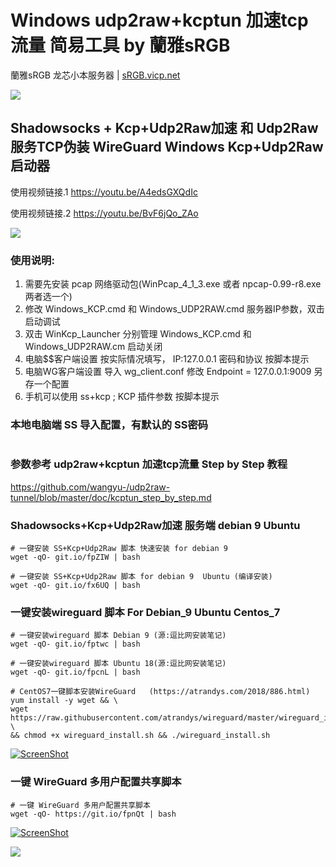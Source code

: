 #  Windows udp2raw+kcptun 加速tcp流量 简易工具  by 蘭雅sRGB
蘭雅sRGB 龙芯小本服务器 | [sRGB.vicp.net](http://sRGB.vicp.net)

![](https://raw.githubusercontent.com/hongwenjun/WinKcp_Launcher/master/gui.png)

## Shadowsocks + Kcp+Udp2Raw加速 和 Udp2Raw服务TCP伪装 WireGuard Windows Kcp+Udp2Raw 启动器 

使用视频链接.1   https://youtu.be/A4edsGXQdIc

使用视频链接.2   https://youtu.be/BvF6jQo_ZAo

![](https://raw.githubusercontent.com/hongwenjun/WinKcp_Launcher/master/WinKcp_Launcher.webp)

### 使用说明:
1. 需要先安装 pcap 网络驱动包(WinPcap_4_1_3.exe 或者 npcap-0.99-r8.exe 两者选一个)
2. 修改 Windows_KCP.cmd 和 Windows_UDP2RAW.cmd 服务器IP参数，双击启动调试
3. 双击 WinKcp_Launcher 分别管理  Windows_KCP.cmd 和 Windows_UDP2RAW.cm 启动关闭 
4. 电脑$$客户端设置  按实际情况填写， IP:127.0.0.1 密码和协议 按脚本提示 
5. 电脑WG客户端设置  导入 wg_client.conf 修改 Endpoint = 127.0.0.1:9009 另存一个配置 
6. 手机可以使用 ss+kcp ; KCP 插件参数 按脚本提示

###  本地电脑端 SS 导入配置，有默认的 SS密码
```

```

### 参数参考  udp2raw+kcptun 加速tcp流量 Step by Step 教程
https://github.com/wangyu-/udp2raw-tunnel/blob/master/doc/kcptun_step_by_step.md


### Shadowsocks+Kcp+Udp2Raw加速 服务端  debian 9  Ubuntu
```
# 一键安装 SS+Kcp+Udp2Raw 脚本 快速安装 for debian 9
wget -qO- git.io/fpZIW | bash

# 一键安装 SS+Kcp+Udp2Raw 脚本 for debian 9  Ubuntu (编译安装)
wget -qO- git.io/fx6UQ | bash
```

### 一键安装wireguard 脚本 For Debian_9  Ubuntu  Centos_7
```
# 一键安装wireguard 脚本 Debian 9 (源:逗比网安装笔记)
wget -qO- git.io/fptwc | bash

# 一键安装wireguard 脚本 Ubuntu 18(源:逗比网安装笔记)
wget -qO- git.io/fpcnL | bash

# CentOS7一键脚本安装WireGuard   (https://atrandys.com/2018/886.html)
yum install -y wget && \
wget https://raw.githubusercontent.com/atrandys/wireguard/master/wireguard_install.sh \
&& chmod +x wireguard_install.sh && ./wireguard_install.sh

```
[![ScreenShot](https://raw.githubusercontent.com/hongwenjun/vps_setup/master/Wireguard/ss_wg.jpg)](https://youtu.be/-cfuQSaJb5w)

###  一键 WireGuard 多用户配置共享脚本
```
# 一键 WireGuard 多用户配置共享脚本 
wget -qO- https://git.io/fpnQt | bash
```
[![ScreenShot](https://raw.githubusercontent.com/hongwenjun/vps_setup/master/Wireguard/wg5clients.jpg)](https://youtu.be/TOaihmhrYQY)

![](https://raw.githubusercontent.com/hongwenjun/vps_setup/master/Wireguard/bash_wg5.gif)


